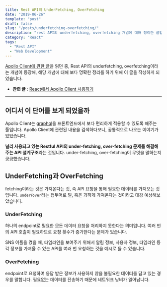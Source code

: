 ```yaml
---
title: Rest API의 UnderFetching, OverFetching
date: "2019-06-26"
template: "post"
draft: false
slug: "/posts/underfetching-overfetching/"
description: "rest API의 underfetching, overfetching 개념에 대해 정리한 글입니다."
category: "React"
tags:
  - "Rest API"
  - "Web Development"
---
```


[Apollo Client에 관한 글](https://d2.naver.com/helloworld/4245995)을 읽던 중, Rest API의 underfetching, overfetching이라는 개념이 등장해, 해당 개념에 대해 보다 명확한 정리를 하기 위해 이 글을 작성하게 되었습니다.

* **관련 글** : [React에서 Apollo Client 사용하기](bear://x-callback-url/open-note?id=2689D991-68A0-431C-8FB4-E109DD003F95-1462-00000A4861198497)

- - - -

## 어디서 이 단어를 보게 되었을까
Apollo Client는 [graphql](bear://x-callback-url/open-note?id=E3F3AFDD-90F7-4DD4-9FA1-C0222F5AC55A-1462-00001304B8AE5449)을 프론트엔드에서 보다 편리하게 적용할 수 있도록 해주는 툴입니다. Apollo Client에 관련된 내용을 검색하다보니, 공통적으로 나오는 이야기가 있었습니다. 

**널리 사용되고 있는 Restful API의 under-fetching, over-fetching 문제를 해결해주는 API 설계구조**라는 것입니다. under-fetching, over-fetching이 무엇을 말하는지 궁금했습니다.

## UnderFetching과 OverFetching
fetching이라는 것은 가져온다는 것, 즉 API 요청을 통해 필요한 데이터를 가져오는 것입니다. `under`/`over`라는 접두어로 덜, 혹은 과하게 가져온다는 것이라고 대강 예상해보았습니다.

### UnderFetching
하나의 endpoint로 필요한 모든 데이터 요청을 처리하지 못한다는 의미입니다. 여러 번의 API 호출이 필요하므로 요청 횟수가 증가한다는 문제가 있습니다.

SNS 어플을 켰을 때, 타임라인을 보여주기 위해서 알림 정보, 사용자 정보, 타임라인 등 각 정보를 가져올 수 있는 API를 여러 번 요청하는 것을 예시로 들 수 있습니다.

### OverFetching
endpoint로 요청하여 응답 받은 정보가 사용하지 않을 불필요한 데이터를 담고 있는 경우를 말합니다. 필요없는 데이터를 전송하기 때문에 네트워크 낭비가 일어납니다.